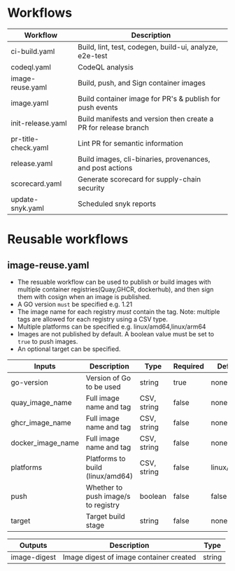 # Workflows




| Workflow           | Description                                                    |
|--------------------|----------------------------------------------------------------|
| ci-build.yaml      | Build, lint, test, codegen, build-ui, analyze, e2e-test        |
| codeql.yaml        | CodeQL analysis                                                |
| image-reuse.yaml   | Build, push, and Sign container images                         |
| image.yaml         | Build container image for PR's & publish for push events       |
| init-release.yaml  | Build manifests and version then create a PR for release branch|
| pr-title-check.yaml| Lint PR for semantic information                               |
| release.yaml       | Build images, cli-binaries, provenances, and post actions      |
| scorecard.yaml     | Generate scorecard for supply-chain security                   |
| update-snyk.yaml   | Scheduled snyk reports                                         |

# Reusable workflows

## image-reuse.yaml

- The resuable workflow can be used to publish or build images with multiple container registries(Quay,GHCR, dockerhub), and then sign them with cosign when an image is published.
- A GO version `must` be specified e.g. 1.21
- The image name for each registry *must* contain the tag. Note: multiple tags are allowed for each registry using a CSV type.
- Multiple platforms can be specified e.g. linux/amd64,linux/arm64
- Images are not published by default. A boolean value must be set to `true` to push images.
- An optional target can be specified.

| Inputs            | Description                         | Type        | Required | Defaults        |
|-------------------|-------------------------------------|-------------|----------|-----------------|
| go-version        | Version of Go to be used            | string      | true     | none            |
| quay_image_name   | Full image name and tag             | CSV, string | false    | none            |
| ghcr_image_name   | Full image name and tag             | CSV, string | false    | none            |
| docker_image_name | Full image name and tag             | CSV, string | false    | none            |
| platforms         | Platforms to build (linux/amd64)    | CSV, string | false    | linux/amd64     |
| push              | Whether to push image/s to registry | boolean     | false    | false           |
| target            | Target build stage                  | string      | false    | none            |

| Outputs     | Description                              | Type  |
|-------------|------------------------------------------|-------|
|image-digest | Image digest of image container created  | string|

